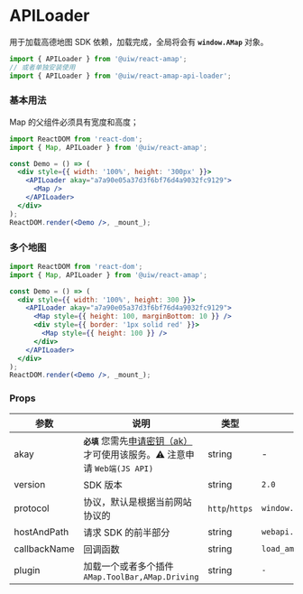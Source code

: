 APILoader
===

用于加载高德地图 SDK 依赖，加载完成，全局将会有 **`window.AMap`** 对象。

```jsx
import { APILoader } from '@uiw/react-amap';
// 或者单独安装使用
import { APILoader } from '@uiw/react-amap-api-loader';
```

### 基本用法

Map 的父组件必须具有宽度和高度；

<!--rehype:bgWhite=true&codeSandbox=true&codeSandbox=true-->
```jsx
import ReactDOM from 'react-dom';
import { Map, APILoader } from '@uiw/react-amap';

const Demo = () => (
  <div style={{ width: '100%', height: '300px' }}>
    <APILoader akay="a7a90e05a37d3f6bf76d4a9032fc9129">
      <Map />
    </APILoader>
  </div>
);
ReactDOM.render(<Demo />, _mount_);
```

### 多个地图

<!--rehype:bgWhite=true&codeSandbox=true&codeSandbox=true-->
```jsx
import ReactDOM from 'react-dom';
import { Map, APILoader } from '@uiw/react-amap';

const Demo = () => (
  <div style={{ width: '100%', height: 300 }}>
    <APILoader akay="a7a90e05a37d3f6bf76d4a9032fc9129">
      <Map style={{ height: 100, marginBottom: 10 }} />
      <div style={{ border: '1px solid red' }}>
        <Map style={{ height: 100 }} />
      </div>
    </APILoader>
  </div>
);
ReactDOM.render(<Demo />, _mount_);
```

### Props

| 参数 | 说明 | 类型 | 默认值 |
|--------- |-------- |--------- |-------- |
| akay | **`必填`** 您需先[申请密钥（ak）](https://lbs.amap.com/api/webservice/guide/create-project/get-key)才可使用该服务。⚠️ 注意申请 `Web端(JS API)` | string | - |
| version | SDK 版本 | string | `2.0` |
| protocol | 协议，默认是根据当前网站协议的 | `http`/`https` | `window.location.protocol` |
| hostAndPath | 请求 SDK 的前半部分 | string | `webapi.amap.com/maps` |
| callbackName | 回调函数 | string | `load_amap_sdk` |
| plugin | 加载一个或者多个插件 `AMap.ToolBar,AMap.Driving` | string | `-` |